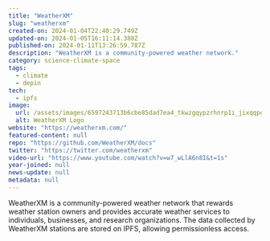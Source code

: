 ```yaml
---
title: "WeatherXM"
slug: "weatherxm"
created-on: 2024-01-04T22:40:29.749Z
updated-on: 2024-01-05T16:11:14.388Z
published-on: 2024-01-11T13:26:59.787Z
description: "WeatherXM is a community-powered weather network."
category: science-climate-space
tags:
  - climate
  - depin
tech:
  - ipfs
image:
  url: /assets/images/6597243713b6cbe85dad7ea4_tkwzgqypzrhnrp1i_jixqqpgoeqydofsk6p7muppqji.png
  alt: WeatherXM Logo
website: "https://weatherxm.com/"
featured-content: null
repo: "https://github.com/WeatherXM/docs"
twitter: "https://twitter.com/weatherxm"
video-url: "https://www.youtube.com/watch?v=w7_wLlA6n8I&t=1s"
year-joined: null
news-update: null
metadata: null
---
```


WeatherXM is a community-powered weather network that rewards weather station owners and provides accurate weather services to individuals, businesses, and research organizations. The data collected by WeatherXM stations are stored on IPFS, allowing permissionless access.
